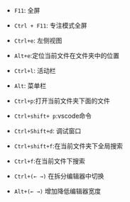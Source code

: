 
- `F11`: 全屏
- `Ctrl + F11`: 专注模式全屏

- `Ctrl+e`: 左侧视图
- `Alt+e`:定位当前文件在文件夹中的位置

- `Ctrl+l`: 活动栏
- `Alt`: 菜单栏

- `Ctrl+p`:打开当前文件夹下面的文件
- `Ctrl+shift+ p`:vscode命令

- `Ctrl+Shift+d`: 调试窗口

- `Ctrl+shift+f`:在当前文件夹下全局搜索

- `Ctrl+f`:在当前文件下搜索

- `Ctrl+(← →)` 在拆分编辑器中切换

- `Alt+(← →)` 增加降低编辑器宽度
